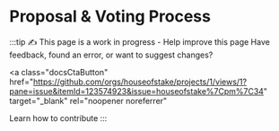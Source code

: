 # Proposal & Voting Process

:::tip ✍️ This page is a work in progress - Help improve this page
Have feedback, found an error, or want to suggest changes?

<a
  class="docsCtaButton"
  href="https://github.com/orgs/houseofstake/projects/1/views/1?pane=issue&itemId=123574923&issue=houseofstake%7Cpm%7C34"
  target="_blank"
  rel="noopener noreferrer"
>
Learn how to contribute
</a>
:::

